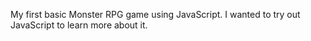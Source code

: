 My first basic Monster RPG game using JavaScript. I wanted to try out JavaScript to learn more about it.
